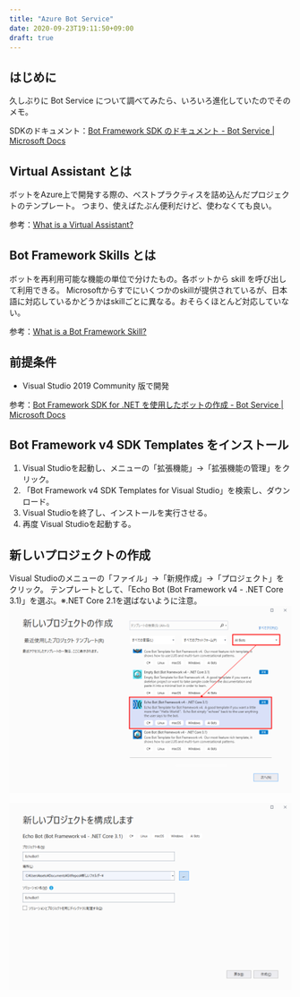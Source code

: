 ```yaml
---
title: "Azure Bot Service"
date: 2020-09-23T19:11:50+09:00
draft: true
---
```


## はじめに
久しぶりに Bot Service について調べてみたら、いろいろ進化していたのでそのメモ。

SDKのドキュメント：[Bot Framework SDK のドキュメント - Bot Service | Microsoft Docs](https://docs.microsoft.com/ja-jp/azure/bot-service/index-bf-sdk?view=azure-bot-service-4.0)

## Virtual Assistant とは
ボットをAzure上で開発する際の、ベストプラクティスを詰め込んだプロジェクトのテンプレート。
つまり、使えばたぶん便利だけど、使わなくても良い。

参考：[What is a Virtual Assistant?](https://microsoft.github.io/botframework-solutions/overview/virtual-assistant-solution/)

## Bot Framework Skills とは
ボットを再利用可能な機能の単位で分けたもの。各ボットから skill を呼び出して利用できる。
Microsoftからすでにいくつかのskillが提供されているが、日本語に対応しているかどうかはskillごとに異なる。おそらくほとんど対応していない。

参考：[What is a Bot Framework Skill?](https://microsoft.github.io/botframework-solutions/overview/skills/)

## 前提条件

* Visual Studio 2019 Community 版で開発

参考：[Bot Framework SDK for .NET を使用したボットの作成 - Bot Service | Microsoft Docs](https://docs.microsoft.com/ja-jp/azure/bot-service/dotnet/bot-builder-dotnet-sdk-quickstart?view=azure-bot-service-4.0&tabs=vs)

## Bot Framework v4 SDK Templates をインストール

1. Visual Studioを起動し、メニューの「拡張機能」→「拡張機能の管理」をクリック。
1. 「Bot Framework v4 SDK Templates for Visual Studio」を検索し、ダウンロード。
1. Visual Studioを終了し、インストールを実行させる。
1. 再度 Visual Studioを起動する。

## 新しいプロジェクトの作成
Visual Studioのメニューの「ファイル」→「新規作成」→「プロジェクト」をクリック。
テンプレートとして、「Echo Bot (Bot Framework v4 - .NET Core 3.1)」を選ぶ。※.NET Core 2.1を選ばないように注意。
![](2020-09-23-20-59-33.png)



![](2020-09-23-21-02-10.png)